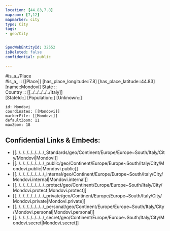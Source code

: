 ```yaml
---
location: [44.83,7.8] 
mapzoom: [7,12] 
mapmarker: city 
type: City
tags:
- geo/City


SpocWebEntityId: 32552
isDeleted: false
confidential: public

---
```

#is_a_/Place  
#is_a_ :: [[Place]] 
[has_place_longitude::7.8] 
[has_place_latitude::44.83] 
[name::Mondovi] 
State ::  
Country :: [[../../../../../Italy]]  
[StateId::] 
[Population::] 
[Unknown::] 


```leaflet
id: Mondovi
coordinates: [[Mondovi]] 
markerFile: [[Mondovi]] 
defaultZoom: 11 
maxZoom: 18
```


## Confidential Links & Embeds: 
- [[../../../../../../../_Standards/geo/Continent/Europe/Europe~South/Italy/City/Mondovi|Mondovi]] 
- [[../../../../../../../_public/geo/Continent/Europe/Europe~South/Italy/City/Mondovi.public|Mondovi.public]] 
- [[../../../../../../../_internal/geo/Continent/Europe/Europe~South/Italy/City/Mondovi.internal|Mondovi.internal]] 
- [[../../../../../../../_protect/geo/Continent/Europe/Europe~South/Italy/City/Mondovi.protect|Mondovi.protect]] 
- [[../../../../../../../_private/geo/Continent/Europe/Europe~South/Italy/City/Mondovi.private|Mondovi.private]] 
- [[../../../../../../../_personal/geo/Continent/Europe/Europe~South/Italy/City/Mondovi.personal|Mondovi.personal]] 
- [[../../../../../../../_secret/geo/Continent/Europe/Europe~South/Italy/City/Mondovi.secret|Mondovi.secret]] 
